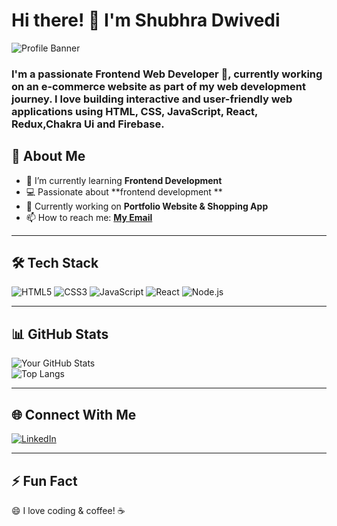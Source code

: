 # Hi there! 👋 I'm Shubhra Dwivedi  

![Profile Banner](https://github.com/Shubhra-D)  
### I'm a passionate Frontend Web Developer 🚀, currently working on an e-commerce website as part of my web development journey. I love building interactive and user-friendly web applications using HTML, CSS, JavaScript, React, Redux,Chakra Ui and Firebase.

## 🚀 About Me

- 🌱 I’m currently learning **Frontend Development**  
- 💻 Passionate about **frontend development **  
- 🎯 Currently working on **Portfolio Website & Shopping App**  
- 📫 How to reach me: **[My Email](mailto:shubhradwivedi21@gmail.com)**  

---  

## 🛠️ Tech Stack  

![HTML5](https://img.shields.io/badge/HTML5-E34F26?style=for-the-badge&logo=html5&logoColor=white)
![CSS3](https://img.shields.io/badge/CSS3-1572B6?style=for-the-badge&logo=css3&logoColor=white)
![JavaScript](https://img.shields.io/badge/JavaScript-F7DF1E?style=for-the-badge&logo=javascript&logoColor=black)
![React](https://img.shields.io/badge/React-20232A?style=for-the-badge&logo=react&logoColor=61DAFB)
![Node.js](https://img.shields.io/badge/Node.js-43853D?style=for-the-badge&logo=node.js&logoColor=white)  

---  

## 📊 GitHub Stats  

![Your GitHub Stats](https://github-readme-stats.vercel.app/api?username=Shubhra-D&show_icons=true&theme=radical)  
![Top Langs](https://github-readme-stats.vercel.app/api/top-langs/?username=Shubhra-D&layout=compact&theme=radical)  

---  

## 🌐 Connect With Me  
[![LinkedIn](https://img.shields.io/badge/LinkedIn-0077B5?style=for-the-badge&logo=linkedin&logoColor=white)](https://www.linkedin.com/in/shubhra-dwivedi-b7b513233/)  


---  

## ⚡ Fun Fact  
😄 I love coding & coffee! ☕
